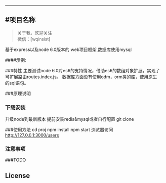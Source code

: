 
---
#项目名称
-------------

> 关于我，欢迎关注  
  微信：[wqinsist]
 
基于express以及node 6.0版本的 web项目框架,数据库使用mysql


####示例:  


###特性
主要测试node 6.0对es6的支持情况，借助es6的数组对象扩展，实现了可扩展路由routes.index.js。
数据库方面没有使用odm，orm类的库，使用原生的sql语句。

###原理说明



### 下载安装
升级node到最新版本
提前安装redis&mysql或者自行配置
git clone 


###使用方法
cd proj
npm install
npm start
浏览器访问 http://127.0.0.1:3000/users

### 注意事项


###TODO


## License

